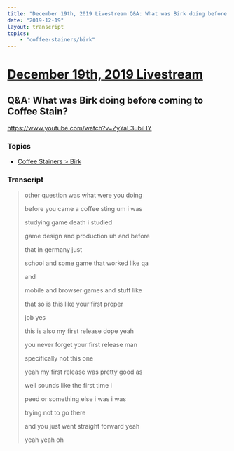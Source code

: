 ```yaml
---
title: "December 19th, 2019 Livestream Q&A: What was Birk doing before coming to Coffee Stain?"
date: "2019-12-19"
layout: transcript
topics:
    - "coffee-stainers/birk"
---
```

# [December 19th, 2019 Livestream](../2019-12-19.md)
## Q&A: What was Birk doing before coming to Coffee Stain?
https://www.youtube.com/watch?v=ZyYaL3ubiHY

### Topics
* [Coffee Stainers > Birk](../topics/coffee-stainers/birk.md)

### Transcript

> other question was what were you doing
>
> before you came a coffee sting um i was
>
> studying game death i studied
>
> game design and production uh and before
>
> that in germany just
>
> school and some game that worked like qa
>
> and
>
> mobile and browser games and stuff like
>
> that so is this like your first proper
>
> job yes
>
> this is also my first release dope yeah
>
> you never forget your first release man
>
> specifically not this one
>
> yeah my first release was pretty good as
>
> well sounds like the first time i
>
> peed or something else i was i was
>
> trying not to go there
>
> and you just went straight forward yeah
>
> yeah yeah oh
>
